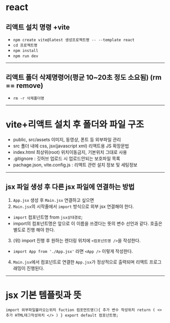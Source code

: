 # react
## 리액트 설치 명령 +vite
* `npm create vite@latest 생성프로젝트명 -- --template react`
* `cd 프로젝트명`
* `npm install`
* `npm run dev`
----
## 리액트 폴더 삭제명령어(평균 10~20초 정도 소요됨) (rm == remove)
* `rm -r 삭제폴더명`
----
# vite+리액트 설치 후 폴더와 파일 구조
* public, src/assets 이미지, 동영상, 폰트 등 외부파일 관리
* src 폴더 내에 css, jsx(javascript xml) 리액트용 JS 확장문법
* index.html 최상위(root) 위치이동금지, 기본위치 그대로 사용
* .gitignore : 깃허브 업로드 시 업로드안되는 보호파일 목록
* pachage.json, vite.config.js : 리액트 관련 설치 정보 및 세팅정보
----
## jsx 파일 생성 후 다른 jsx 파일에 연결하는 방법
1. `App.jsx` 생성 후 `Main.jsx` 연결하고 싶으면
2. `Main.jsx`의 시작줄에서 `import` 방식으로 외부 jsx 연결해야 한다.
* `import` 컴포넌트명 from `jsx상대경로`;
* import의 컴포넌트명은 앞으로 이 이름을 쓰겠다는 뜻의 변수 선언과 같다. 호출은 별도로 진행 해야 한다.
3. (위) import 진행 후 원하는 렌더링 위치에 `<컴포넌트명 />`을 작성한다.
* `import App from './App.jsx'` 라면 `<App />` 이렇게 작성한다.
4. `Main.jsx`에서 컴포넌트로 연결한 `App.jsx`가 정상적으로 출력되며 리액트 프로그래밍이 진행된다.
----
# jsx 기본 템플릿과 뜻
`
import 외부파일불러오는위치
fuction 컴포먼트명(){
    추가 변수 작성위치
    return (
        <>
            추가 HTML태그작성위치
        </>
    )
}
export default 컴포넌트명;
`